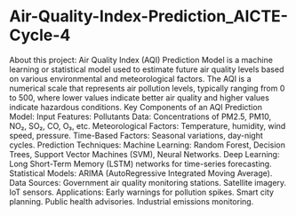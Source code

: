 # Air-Quality-Index-Prediction_AICTE-Cycle-4
About this project:
        Air Quality Index (AQI) Prediction Model is a machine learning or statistical model used to estimate future air quality levels based on various environmental and meteorological factors. The AQI is a numerical scale that represents air pollution levels, typically ranging from 0 to 500, where lower values indicate better air quality and higher values indicate hazardous conditions.
Key Components of an AQI Prediction Model:
Input Features:
Pollutants Data: Concentrations of PM2.5, PM10, NO₂, SO₂, CO, O₃, etc.
Meteorological Factors: Temperature, humidity, wind speed, pressure.
Time-Based Factors: Seasonal variations, day-night cycles.
Prediction Techniques:
        Machine Learning: Random Forest, Decision Trees, Support Vector Machines (SVM), Neural Networks.
        Deep Learning: Long Short-Term Memory (LSTM) networks for time-series forecasting.
        Statistical Models: ARIMA (AutoRegressive Integrated Moving Average).
Data Sources:
        Government air quality monitoring stations.
        Satellite imagery.
        IoT sensors.
Applications:
        Early warnings for pollution spikes.
        Smart city planning.
        Public health advisories.
        Industrial emissions monitoring.
